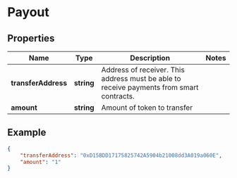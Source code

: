 # Payout

## Properties
Name | Type | Description | Notes
------------ | ------------- | ------------- | -------------
**transferAddress** | **string** | Address of receiver. This address must be able to receive payments from smart contracts. | 
**amount** | **string** | Amount of token to transfer | 


## Example

```json
{
    "transferAddress": "0xD15BDD17175825742A5904b21008dd3A019a060E",
    "amount": "1"
}
```